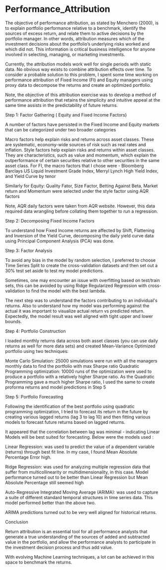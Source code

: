 # Performance_Attribution

The objective of performance attribution, as stated by Menchero (2000), is to explain portfolio performance relative to a benchmark, identify the sources of excess return, and relate them to active decisions by the portfolio manager. In other words, attribution measures which of the investment decisions about the portfolio’s underlying risks worked and which did not. This information is critical business intelligence for anyone involved in selecting, managing, or marketing investments. 

Currently, the attribution models work well for single periods with static data. No obvious way exists to combine attribution effects over time. To consider a probable solution to this problem, I spent some time working on performance attribution of Fixed Income (FI) and Equity managers using proxy data to decompose the returns and create an optimized portfolio.

Note, the objective of this attribution exercise was to develop a method of performance attribution that retains the simplicity and intuitive appeal at the same time assists in the predictability of future returns.

Step 1: Factor Gathering ( Equity and Fixed Income Factors)

A number of factors have persisted in the Fixed Income and Equity markets that can be categorized under two broader categories

Macro factors help explain risks and returns across asset classes. These are systematic, economy-wide sources of risk such as real rates and inflation.
Style factors help explain risks and returns within asset classes. They are characteristics, such as value and momentum, which explain the outperformance of certain securities relative to other securities in the same asset class.
For FI, the macro factors that I chose were - Bloomberg Barclays US Liquid Investment Grade Index, Merryl Lynch High Yield Index, and Yield Curve by tenor

Similarly for Equity: Quality Fator, Size Factor, Betting Against Beta, Market return and Momentum were selected under the style factor using AQR factors

Note, AQR daily factors were taken from AQR website. However, this data required data wrangling before collating them together to run a regression.

Step 2: Decomposing Fixed Income Factors

To understand how Fixed Income returns are affected by Shift, Flattening and Inversion of the Yield Curve, decomposing the daily yield curve data using Principal Component Analysis (PCA) was done.

Step 3: Factor Analysis

To avoid any bias in the model by random selection, I preferred to choose Time Series Split to create the cross-validation datasets and then set out a 30% test set aside to test my model predictions.

Sometimes, one may encounter an issue with overfitting based on test/train sets, this can be avoided by using Ridge Regularized Regression with cross-validation to find the model with the best lambda.

The next step was to understand the factors contributing to an individual's returns. Also to understand how my model was performing against the actual it was important to visualize actual return vs predicted return. Expectedly, the model result was well aligned with tight upper and lower bounds.

﻿Step 4: Portfolio Construction

I loaded monthly returns data across both asset classes (you can use daily returns as well for more data sets) and created Mean-Variance Optimized portfolio using two techniques:

Monte Carlo Simulation: 25000 simulations were run with all the managers monthly data to find the portfolio with max Sharpe ratio 
Quadratic Programming optimization: 10000 runs of the optimization were used to produce a portfolio with a relatively higher Sharpe ratio.
As the Quadratic Programming gave a much higher Sharpe ratio, I used the same to create proforma returns and model predictions in Step 5

Step 5: Portfolio Forecasting

Following the identification of the best portfolio using quadratic programming optimization, I tried to forecast its return in the future by creating various lagged returns (lag 3 to lag 10) and then fitting various models to forecast future returns based on lagged returns. 

It appeared that the correlation between lag was minimal - indicating Linear Models will be best suited for forecasting. Below were the models used :

Linear Regression: was used to predict the value of a dependent variable (returns) through best fit line. In my case, I found Mean Absolute Percentage Error high.

Ridge Regression: was used for analyzing multiple regression data that suffer from multicollinearity or multidimensionality, in this case. Model performance turned out to be better than Linear Regression but Mean Absolute Percentage still seemed high

Auto-Regressive Integrated Moving Average (ARIMA): was used to capture a suite of different standard temporal structures in time series data. This model performed better than the above two.

ARIMA predictions turned out to be very well aligned for historical returns.

Conclusion

Return attribution is an essential tool for all performance analysts that generate a true understanding of the sources of added and subtracted value in the portfolio, and allow the performance analysts to participate in the investment decision process and thus add value. 

With evolving Machine Learning techniques, a lot can be achieved in this space to benchmark the returns.

